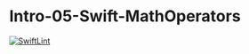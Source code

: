 # Intro-05-Swift-MathOperators

[![SwiftLint](https://ICS4U-Programming-ChristopherDB/Intro-05-Swift-MathOperators/workflows/SwiftLint/badge.svg)](https://github.com/ICS4U-Programming-ChristopherDB/Intro-05-Swift-MathOperators/actions)

